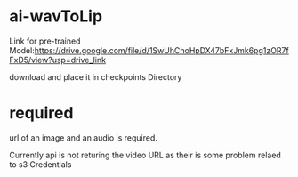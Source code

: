 # ai-wavToLip

Link for pre-trained Model:https://drive.google.com/file/d/1SwUhChoHpDX47bFxJmk6pg1zOR7fFxD5/view?usp=drive_link

download and place it in checkpoints Directory

# required
url of an image and an audio is required.

Currently api is not returing the video URL as their is some problem relaed to s3 Credentials
